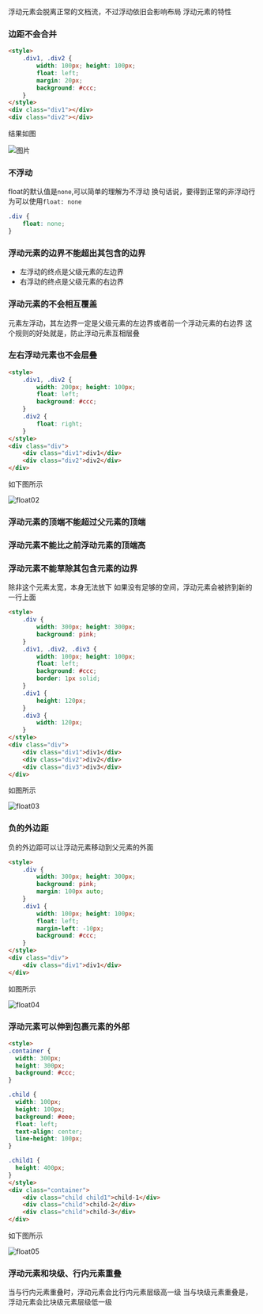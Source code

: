 浮动元素会脱离正常的文档流，不过浮动依旧会影响布局
浮动元素的特性
### 边距不会合并

```html
<style>
	.div1, .div2 {
		width: 100px; height: 100px;
		float: left;
		margin: 20px;
		background: #ccc;
	}
</style>
<div class="div1"></div>
<div class="div2"></div>
```

结果如图

![图片](http://i2.muimg.com/588926/8b9331181e5240ed.png)

### 不浮动
float的默认值是`none`,可以简单的理解为不浮动
换句话说，要得到正常的非浮动行为可以使用`float: none`

```css
.div {
	float: none;
}
```

### 浮动元素的边界不能超出其包含的边界

- 左浮动的终点是父级元素的左边界
- 右浮动的终点是父级元素的右边界

### 浮动元素的不会相互覆盖
元素左浮动，其左边界一定是父级元素的左边界或者前一个浮动元素的右边界
这个规则的好处就是，防止浮动元素互相层叠

### 左右浮动元素也不会层叠

```html
<style>
	.div1, .div2 {
		width: 200px; height: 100px;
		float: left;
		background: #ccc;
	}
	.div2 {
	 	float: right;
	}
</style>
<div class="div">
	<div class="div1">div1</div>
	<div class="div2">div2</div>
</div>
```

如下图所示

![float02](http://i4.buimg.com/588926/f8b460a2e0d9821c.png)

### 浮动元素的顶端不能超过父元素的顶端

### 浮动元素不能比之前浮动元素的顶端高

### 浮动元素不能草除其包含元素的边界
除非这个元素太宽，本身无法放下
如果没有足够的空间，浮动元素会被挤到新的一行上面

```html
<style>
	.div {
		width: 300px; height: 300px;
		background: pink;
	}
	.div1, .div2, .div3 {
		width: 100px; height: 100px;
		float: left;
		background: #ccc;
		border: 1px solid;
	}
	.div1 {
	 	height: 120px;
	}
	.div3 {
		width: 120px;
	}
</style>
<div class="div">
	<div class="div1">div1</div>
	<div class="div2">div2</div>
	<div class="div3">div3</div>
</div>
```

如图所示

![float03](http://i2.muimg.com/588926/7a19dd99092ed791.png)

### 负的外边距
负的外边距可以让浮动元素移动到父元素的外面

```html
<style>
	.div {
		width: 300px; height: 300px;
		background: pink;
		margin: 100px auto;
	}
	.div1 {
		width: 100px; height: 100px;
		float: left;
		margin-left: -10px;
		background: #ccc;
	}
</style>
<div class="div">
	<div class="div1">div1</div>
</div>
```

如图所示

![float04](http://i4.buimg.com/588926/f03fbfb3b6021c8b.png)

### 浮动元素可以伸到包裹元素的外部

```html
<style>
.container {
  width: 300px;
  height: 300px;
  background: #ccc;
}

.child {
  width: 100px;
  height: 100px;
  background: #eee;
  float: left;
  text-align: center;
  line-height: 100px;
}

.child1 {
  height: 400px;
}
</style>
<div class="container">
	<div class="child child1">child-1</div>
	<div class="child">child-2</div>
	<div class="child">child-3</div>
</div>
```

如下图所示

![float05](http://i1.piimg.com/588926/a94943ae28dad48a.png)

### 浮动元素和块级、行内元素重叠
当与行内元素重叠时，浮动元素会比行内元素层级高一级
当与块级元素重叠是，浮动元素会比块级元素层级低一级